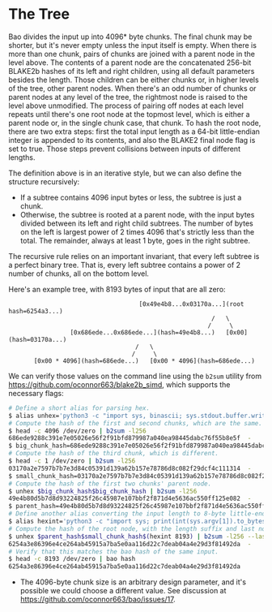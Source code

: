 # The Tree

Bao divides the input up into 4096* byte chunks. The final chunk may be
shorter, but it's never empty unless the input itself is empty. When there is
more than one chunk, pairs of chunks are joined with a parent node in the level
above. The contents of a parent node are the concatenated 256-bit BLAKE2b
hashes of its left and right children, using all default parameters besides the
length. Those children can be either chunks or, in higher levels of the tree,
other parent nodes. When there's an odd number of chunks or parent nodes at any
level of the tree, the rightmost node is raised to the level above unmodified.
The process of pairing off nodes at each level repeats until there's one root
node at the topmost level, which is either a parent node or, in the single
chunk case, that chunk. To hash the root node, there are two extra steps: first
the total input length as a 64-bit little-endian integer is appended to its
contents, and also the BLAKE2 final node flag is set to true. Those steps
prevent collisions between inputs of different lengths.

The definition above is in an iterative style, but we can also define the
structure recursively:

- If a subtree contains 4096 input bytes or less, the subtree is just a chunk.
- Otherwise, the subtree is rooted at a parent node, with the input bytes
  divided between its left and right child subtrees. The number of bytes on the
  left is largest power of 2 times 4096 that's strictly less than the total.
  The remainder, always at least 1 byte, goes in the right subtree.

The recursive rule relies on an important invariant, that every left subtree is
a perfect binary tree. That is, every left subtree contains a power of 2 number
of chunks, all on the bottom level.

Here's an example tree, with 8193 bytes of input that are all zero:

```
                                    [0x49e4b8...0x03170a...](root hash=6254a3...)
                                                        /   \
                                                       /     \
                 [0x686ede...0x686ede...](hash=49e4b8...)   [0x00](hash=03170a...)
                                   /   \
                                  /     \
       [0x00 * 4096](hash=686ede...)   [0x00 * 4096](hash=686ede...)
```

We can verify those values on the command line using the `b2sum` utility from
https://github.com/oconnor663/blake2b_simd, which supports the necessary flags:

```bash
# Define a short alias for parsing hex.
$ alias unhex='python3 -c "import sys, binascii; sys.stdout.buffer.write(binascii.unhexlify(sys.argv[1]))"'
# Compute the hash of the first and second chunks, which are the same.
$ head -c 4096 /dev/zero | b2sum -l256
686ede9288c391e7e05026e56f2f91bfd879987a040ea98445dabc76f55b8e5f  -
$ big_chunk_hash=686ede9288c391e7e05026e56f2f91bfd879987a040ea98445dabc76f55b8e5f
# Compute the hash of the third chunk, which is different.
$ head -c 1 /dev/zero | b2sum -l256
03170a2e7597b7b7e3d84c05391d139a62b157e78786d8c082f29dcf4c111314  -
$ small_chunk_hash=03170a2e7597b7b7e3d84c05391d139a62b157e78786d8c082f29dcf4c111314
# Compute the hash of the first two chunks' parent node.
$ unhex $big_chunk_hash$big_chunk_hash | b2sum -l256
49e4b80d5b7d8d93224825f26c45987e107bbf2f871d4e5636ac550ff125e082  -
$ parent_hash=49e4b80d5b7d8d93224825f26c45987e107bbf2f871d4e5636ac550ff125e082
# Define another alias converting the input length to 8-byte little-endian hex.
$ alias hexint='python3 -c "import sys; print(int(sys.argv[1]).to_bytes(8, \"little\").hex())"'
# Compute the hash of the root node, with the length suffix and last node flag.
$ unhex $parent_hash$small_chunk_hash$(hexint 8193) | b2sum -l256 --last-node
6254a3e86396e4ce264ab45915a7ba5e0aa116d22c7deab04a4e29d3f81492da  -
# Verify that this matches the bao hash of the same input.
$ head -c 8193 /dev/zero | bao hash
6254a3e86396e4ce264ab45915a7ba5e0aa116d22c7deab04a4e29d3f81492da
```

* The 4096-byte chunk size is an arbitrary design parameter, and it's possible
  we could choose a different value. See discussion at
  https://github.com/oconnor663/bao/issues/17.
